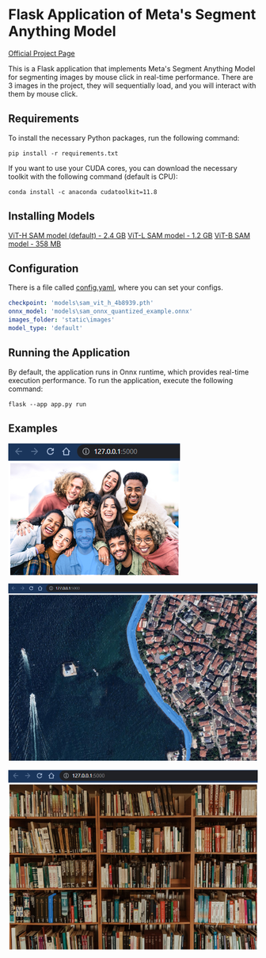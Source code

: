 # Flask Application of Meta's Segment Anything Model

[Official Project Page]("https://github.com/facebookresearch/segment-anything")

This is a Flask application that implements Meta's Segment Anything Model for segmenting images by mouse click in real-time performance. There are 3 images in the project, they will sequentially load, and you will interact with them by mouse click.

## Requirements
To install the necessary Python packages, run the following command:

```shell
pip install -r requirements.txt
```
If you want to use your CUDA cores, you can download the necessary toolkit with the following command (default is CPU):
```shell
conda install -c anaconda cudatoolkit=11.8
```

## Installing Models 
[ViT-H SAM model (default) - 2.4 GB]("https://dl.fbaipublicfiles.com/segment_anything/sam_vit_h_4b8939.pth")
[ViT-L SAM model - 1.2 GB]("https://dl.fbaipublicfiles.com/segment_anything/sam_vit_l_0b3195.pth")
[ViT-B SAM model - 358 MB]("https://dl.fbaipublicfiles.com/segment_anything/sam_vit_b_01ec64.pth")

## Configuration
There is a file called [config.yaml](/config.yaml), where you can set your configs.

```yaml
checkpoint: 'models\sam_vit_h_4b8939.pth'
onnx_model: 'models\sam_onnx_quantized_example.onnx'
images_folder: 'static\images'
model_type: 'default'
```

## Running the Application
By default, the application runs in Onnx runtime, which provides real-time execution performance. To run the application, execute the following command:

```shell
flask --app app.py run
```

## Examples
![People](/examples/1.png "People")

![Istanbul](/examples/2.png "Istanbul")

![Book Shelf](/examples/3.png "Book Shelf")
